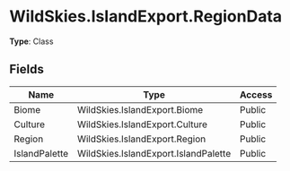 ﻿# WildSkies.IslandExport.RegionData

**Type**: Class

## Fields

| Name | Type | Access |
|------|------|--------|
| Biome | WildSkies.IslandExport.Biome | Public |
| Culture | WildSkies.IslandExport.Culture | Public |
| Region | WildSkies.IslandExport.Region | Public |
| IslandPalette | WildSkies.IslandExport.IslandPalette | Public |

